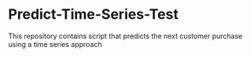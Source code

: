 # Predict-Time-Series-Test
This repository contains script that predicts the next customer purchase using a time series approach
